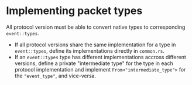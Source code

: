 # Implementing packet types

All protocol version must be able to convert native types to corresponding `event::types`.

- If all protocol versions share the same implementation for a type in `event::types`, define its implementations directly in `common.rs`.
- If an `event::types` type has different implementations accross different versions, define a private "intermediate type" for the type in each protocol implementation and implement `From<"intermediate_type">` for the `"event_type"`, and vice-versa.
